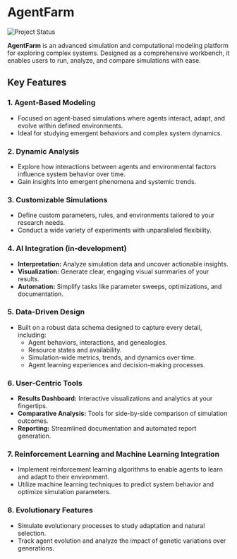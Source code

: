 # AgentFarm

![Project Status](https://img.shields.io/badge/status-in%20development-orange)

**AgentFarm** is an advanced simulation and computational modeling platform for exploring complex systems. Designed as a comprehensive workbench, it enables users to run, analyze, and compare simulations with ease.

## Key Features

### 1. **Agent-Based Modeling**
   - Focused on agent-based simulations where agents interact, adapt, and evolve within defined environments.
   - Ideal for studying emergent behaviors and complex system dynamics.

### 2. **Dynamic Analysis**
   - Explore how interactions between agents and environmental factors influence system behavior over time.
   - Gain insights into emergent phenomena and systemic trends.

### 3. **Customizable Simulations**
   - Define custom parameters, rules, and environments tailored to your research needs.
   - Conduct a wide variety of experiments with unparalleled flexibility.

### 4. **AI Integration** (in-development)
   - **Interpretation:** Analyze simulation data and uncover actionable insights.
   - **Visualization:** Generate clear, engaging visual summaries of your results.
   - **Automation:** Simplify tasks like parameter sweeps, optimizations, and documentation.

### 5. **Data-Driven Design**
   - Built on a robust data schema designed to capture every detail, including:
     - Agent behaviors, interactions, and genealogies.
     - Resource states and availability.
     - Simulation-wide metrics, trends, and dynamics over time.
     - Agent learning experiences and decision-making processes.

### 6. **User-Centric Tools**
   - **Results Dashboard:** Interactive visualizations and analytics at your fingertips.
   - **Comparative Analysis:** Tools for side-by-side comparison of simulation outcomes.
   - **Reporting:** Streamlined documentation and automated report generation.

### 7. **Reinforcement Learning and Machine Learning Integration**
   - Implement reinforcement learning algorithms to enable agents to learn and adapt to their environment.
   - Utilize machine learning techniques to predict system behavior and optimize simulation parameters.

### 8. **Evolutionary Features**
   - Simulate evolutionary processes to study adaptation and natural selection.
   - Track agent evolution and analyze the impact of genetic variations over generations.

